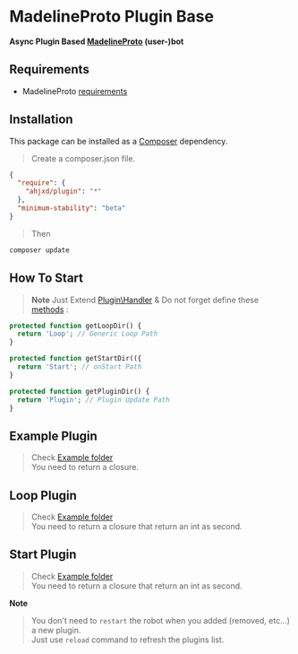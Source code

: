 # MadelineProto Plugin Base

**Async Plugin Based [MadelineProto](https://github.com/danog/MadelineProto) (user-)bot**


## Requirements
- MadelineProto [requirements](https://docs.madelineproto.xyz/docs/REQUIREMENTS.html)


## Installation

This package can be installed as a [Composer](https://getcomposer.org) dependency.

> Create a composer.json file.
```json
{
  "require": {
    "ahjxd/plugin": "*"
  },
  "minimum-stability": "beta"
}
```
> Then
```bash
composer update
```

## How To Start
> **Note** Just Extend  [Plugin\Handler](example/index.php) & Do not forget define these [methods](example/index.php#L28-L38) :
```php
protected function getLoopDir() {
  return 'Loop'; // Generic Loop Path
}

protected function getStartDir(({
  return 'Start'; // onStart Path
}

protected function getPluginDir() {
  return 'Plugin'; // Plugin Update Path
}
```

## Example Plugin
> Check [Example folder](example/Plugs/Plugin)
> <br>
> You need to return a closure.


## Loop Plugin
> Check [Example folder](example/Plugs/Loop)
> <br>
> You need to return a closure that return an int as second.


## Start Plugin
> Check [Example folder](example/Plugs/Start)
> <br>
> You need to return a closure that return an int as second.

**Note**
> You don't need to `restart` the robot when you added (removed, etc...) a new plugin.\
> Just use `reload` command to refresh the plugins list.

